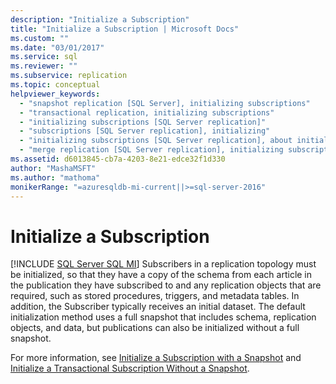 ```yaml
---
description: "Initialize a Subscription"
title: "Initialize a Subscription | Microsoft Docs"
ms.custom: ""
ms.date: "03/01/2017"
ms.service: sql
ms.reviewer: ""
ms.subservice: replication
ms.topic: conceptual
helpviewer_keywords: 
  - "snapshot replication [SQL Server], initializing subscriptions"
  - "transactional replication, initializing subscriptions"
  - "initializing subscriptions [SQL Server replication]"
  - "subscriptions [SQL Server replication], initializing"
  - "initializing subscriptions [SQL Server replication], about initializing subscriptions"
  - "merge replication [SQL Server replication], initializing subscriptions"
ms.assetid: d6013845-cb7a-4203-8e21-edce32f1d330
author: "MashaMSFT"
ms.author: "mathoma"
monikerRange: "=azuresqldb-mi-current||>=sql-server-2016"
---
```

# Initialize a Subscription
[!INCLUDE [SQL Server SQL MI](../../includes/applies-to-version/sql-asdbmi.md)]
  Subscribers in a replication topology must be initialized, so that they have a copy of the schema from each article in the publication they have subscribed to and any replication objects that are required, such as stored procedures, triggers, and metadata tables. In addition, the Subscriber typically receives an initial dataset. The default initialization method uses a full snapshot that includes schema, replication objects, and data, but publications can also be initialized without a full snapshot.  
  
 For more information, see [Initialize a Subscription with a Snapshot](../../relational-databases/replication/initialize-a-subscription-with-a-snapshot.md) and [Initialize a Transactional Subscription Without a Snapshot](../../relational-databases/replication/initialize-a-transactional-subscription-without-a-snapshot.md).  
  
  
